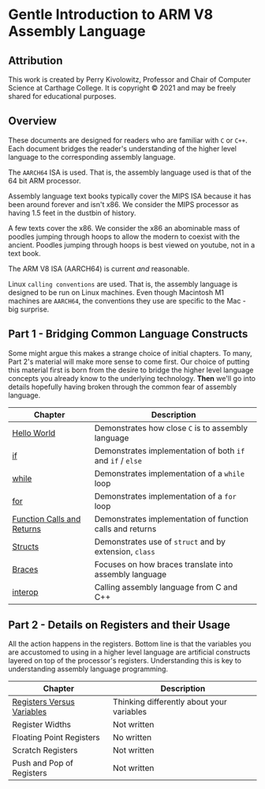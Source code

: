 # Gentle Introduction to ARM V8 Assembly Language

## Attribution

This work is created by Perry Kivolowitz, Professor and Chair of Computer Science at Carthage College. It is copyright © 2021 and may be freely
shared for educational purposes.

## Overview

These documents are designed for readers who are familiar with `C` or `C++`. Each
document bridges the reader's understanding of the higher level language to the
corresponding assembly language.

The `AARCH64` ISA is used. That is, the assembly language used is that of the 64 bit ARM processor.

Assembly language text books typically cover the MIPS ISA because it has been around forever and isn't x86. We consider the MIPS processor as having 1.5 feet in the dustbin of history.

A few texts cover the x86. We consider the x86 an abominable mass of poodles jumping through hoops to allow the modern to coexist with the ancient. Poodles jumping through hoops is best viewed on youtube, not in a text book.

The ARM V8 ISA (AARCH64) is current *and* reasonable.

Linux `calling conventions` are used. That is, the assembly language is designed to be run on Linux machines. Even though Macintosh M1 machines are `AARCH64`, the conventions they use are specific to the Mac - big surprise.

## Part 1 - Bridging Common Language Constructs

Some might argue this makes a strange choice of initial chapters. To many, Part 2's material will make more sense to come first. Our choice of putting this material first is born from the desire to bridge the higher level language concepts you already know to the underlying technology. **Then** we'll go into details hopefully having broken through the common fear of assembly language.

| Chapter | Description |
| ------- | ----------- |
| [Hello World](./hello_world/helloworld.md) | Demonstrates how close `C` is to assembly language |
| [if](./if/if.md) | Demonstrates implementation of both `if` and `if` / `else` |
| [while](./while/while.md) | Demonstrates implementation of a `while` loop |
| [for](./for/for.md) | Demonstrates implementation of a `for` loop |
| [Function Calls and Returns](./func/func.md) | Demonstrates implementation of function calls and returns |
| [Structs](./struct/structs.md) | Demonstrates use of `struct` and by extension, `class` |
| [Braces](./braces/braces.md) | Focuses on how braces translate into assembly language |
| [interop](./interop/interop.md) | Calling assembly language from C and C++ |

## Part 2 - Details on Registers and their Usage

All the action happens in the registers. Bottom line is that the variables you are accustomed to using in a higher level language are artificial constructs layered on top of the processor's registers. Understanding this is key to understanding assembly language programming.

| Chapter | Description |
| ------- | ----------- |
| [Registers Versus Variables](./regs/regs.md) | Thinking differently about your variables |
| Register Widths | Not written |
| Floating Point Registers | No written |
| Scratch Registers | Not written |
| Push and Pop of Registers | Not written |
